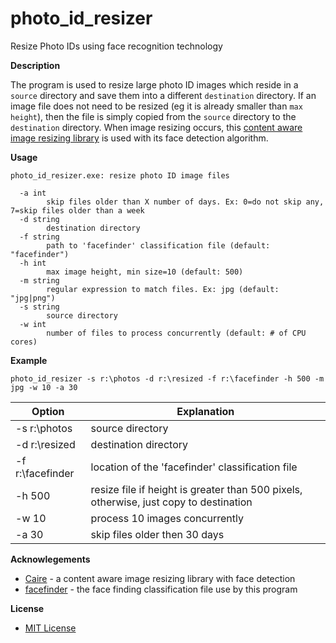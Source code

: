 # photo_id_resizer
Resize Photo IDs using face recognition technology

**Description**

The program is used to resize large photo ID images which reside in a `source` directory and save them into a different
`destination` directory.  If an image file does not need to be resized (eg it is already smaller than `max height`), then the
file is simply copied from the `source` directory to the `destination` directory.  When image resizing occurs, this [content aware image resizing library](https://github.com/esimov/caire) is used with its face detection algorithm.

**Usage**

```
photo_id_resizer.exe: resize photo ID image files

  -a int
    	skip files older than X number of days. Ex: 0=do not skip any, 7=skip files older than a week
  -d string
    	destination directory
  -f string
    	path to 'facefinder' classification file (default: "facefinder")
  -h int
    	max image height, min size=10 (default: 500)
  -m string
    	regular expression to match files. Ex: jpg (default: "jpg|png")
  -s string
    	source directory
  -w int
    	number of files to process concurrently (default: # of CPU cores)
```

**Example**

    photo_id_resizer -s r:\photos -d r:\resized -f r:\facefinder -h 500 -m jpg -w 10 -a 30

Option | Explanation
-------|------------
-s r:\photos | source directory
-d r:\resized | destination directory
-f r:\facefinder | location of the 'facefinder' classification file
-h 500 | resize file if height is greater than 500 pixels, otherwise, just copy to destination
-w 10 | process 10 images concurrently
-a 30 | skip files older then 30 days

**Acknowlegements**

* [Caire](https://github.com/esimov/caire) - a content aware image resizing library with face detection
* [facefinder](https://github.com/esimov/caire/blob/master/data/facefinder) -  the face finding classification file use by this program

**License**

* [MIT License](LICENSE)
